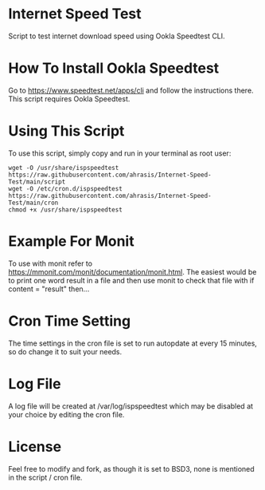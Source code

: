 # Internet Speed Test
Script to test internet download speed using Ookla Speedtest CLI.

# How To Install Ookla Speedtest
Go to https://www.speedtest.net/apps/cli and follow the instructions there. This script requires Ookla Speedtest.

# Using This Script
To use this script, simply copy and run in your terminal as root user:
```
wget -O /usr/share/ispspeedtest https://raw.githubusercontent.com/ahrasis/Internet-Speed-Test/main/script
wget -O /etc/cron.d/ispspeedtest https://raw.githubusercontent.com/ahrasis/Internet-Speed-Test/main/cron
chmod +x /usr/share/ispspeedtest
```

# Example For Monit
To use with monit refer to https://mmonit.com/monit/documentation/monit.html. The easiest would be to print one word result in a file and then use monit to check that file with if content = "result" then...

# Cron Time Setting
The time settings in the cron file is set to run autopdate at every 15 minutes, so do change it to suit your needs.

# Log File
A log file will be created at /var/log/ispspeedtest which may be disabled at your choice by editing the cron file.

# License
Feel free to modify and fork, as though it is set to BSD3, none is mentioned in the script / cron file.
